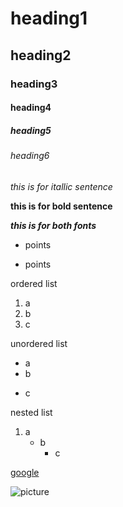 # heading1
## heading2
### heading3
#### heading4
##### heading5
###### heading6
*this is for itallic sentence* 

**this is for bold sentence**

***this is for both fonts***

- points

* points

ordered list
 1. a
 2. b
 3. c
 
 unordered list
  - a
  - b
  * c 
  
 nested list
  1. a
      - b
        - c

[google](www.google.com)

![picture](https://encrypted-tbn0.gstatic.com/images?q=tbn:ANd9GcSXarbZQh_d1IeqD76KqubwmlZvfc6zGJkhcQ&usqp=CAU0)
